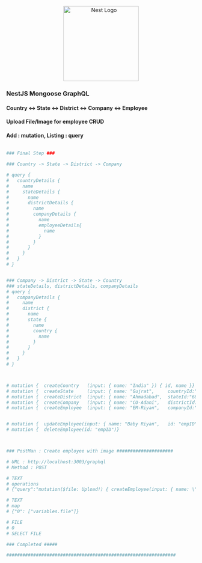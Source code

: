 <p align="center">
  <a href="http://nestjs.com/" target="blank"><img src="https://nestjs.com/img/logo-small.svg" width="200" alt="Nest Logo" /></a>
</p>

###   NestJS Mongoose GraphQL 
####  Country <-> State <-> District <-> Company <-> Employee 
####  Upload File/Image for employee CRUD
####  Add : mutation, Listing : query

```bash

### Final Step ###

### Country -> State -> District -> Company 

# query { 
#   countryDetails {
#     name
#     stateDetails {
#       name
#       districtDetails {
#         name
#         companyDetails {
#           name
#           employeeDetails{
#             name
#           }
#         }
#       }
#     }
#   }
# }


### Company -> District -> State -> Country
### stateDetails, districtDetails, companyDetails
# query {
#   companyDetails {
#     name
#     district {
#       name
#       state {
#         name
#         country {
#           name
#         }
#       }
#     }
#   }
# }



# mutation {  createCountry   (input: { name: "India" }) { id, name }}
# mutation {  createState     (input: { name: "Gujrat",     countryId:"681d62007c6c4a51aeb1d90c" }){id, name    }}
# mutation {  createDistrict  (input: { name: "Ahmadabad",  stateId:"681ee19b2bdaac2a57444024" }){  id, name   }}
# mutation {  createCompany   (input: { name: "CO-Adani",   districtId:"681ee2202bdaac2a5744402b" })  {  id, name  }}
# mutation {  createEmployee  (input: { name: "EM-Riyan",   companyId:"681efb59c83fffd9c97e69f7" })   {  id, name  }}


# mutation {  updateEmployee(input: { name: "Baby Riyan",   id: "empID" }) {  id, name  }}
# mutation {  deleteEmployee(id: "empID")}



### PostMan : Create employee with image #####################

# URL : http://localhost:3003/graphql
# Method : POST

# TEXT
# operations
# {"query":"mutation($file: Upload!) { createEmployee(input: { name: \"Aluni\", companyId: \"681efb59c83fffd9c97e69f7\" }, file: $file) { id name image } }", "variables": {"file": null}}

# TEXT
# map
# {"0": ["variables.file"]}

# FILE
# 0
# SELECT FILE

### Completed #####

###############################################################


```

